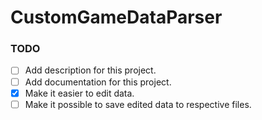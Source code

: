 # CustomGameDataParser
### TODO
- [ ] Add description for this project.
- [ ] Add documentation for this project.
- [X] Make it easier to edit data.
- [ ] Make it possible to save edited data to respective files.
